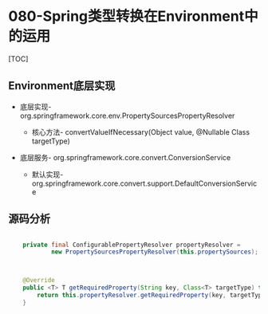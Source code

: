 # 080-Spring类型转换在Environment中的运用

[TOC]

## Environment底层实现

- 底层实现-org.springframework.core.env.PropertySourcesPropertyResolver
  - 核心方法- convertValueIfNecessary(Object value, @Nullable Class<T> targetType) 

- 底层服务- org.springframework.core.convert.ConversionService
  - 默认实现-org.springframework.core.convert.support.DefaultConversionService



## 源码分析



```java

	private final ConfigurablePropertyResolver propertyResolver =
			new PropertySourcesPropertyResolver(this.propertySources);



	@Override
	public <T> T getRequiredProperty(String key, Class<T> targetType) throws IllegalStateException {
		return this.propertyResolver.getRequiredProperty(key, targetType);
	}


```

